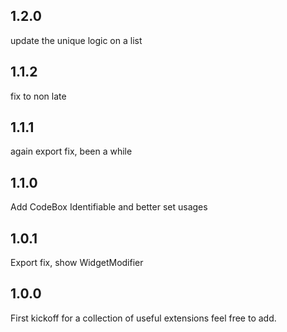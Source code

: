## 1.2.0
update the unique logic on a list

## 1.1.2
fix to non late

## 1.1.1
again export fix, been a while

## 1.1.0
Add CodeBox Identifiable and better set usages

## 1.0.1
Export fix, show WidgetModifier

## 1.0.0

First kickoff for a collection of useful extensions feel free to add.
